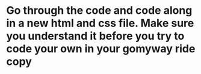 # Go through the code and code along in a new html and css file. Make sure you understand it before you try to code your own in your gomyway ride copy
